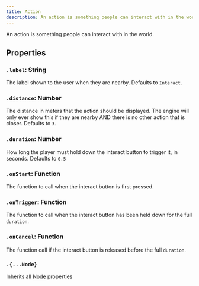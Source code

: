 ```yaml
---
title: Action
description: An action is something people can interact with in the world. (v2)
---
```


An action is something people can interact with in the world.

## Properties

### `.label`: String

The label shown to the user when they are nearby. Defaults to `Interact`.

### `.distance`: Number

The distance in meters that the action should be displayed. The engine will only ever show this if they are nearby AND there is no other action that is closer. Defaults to `3`.

### `.duration`: Number

How long the player must hold down the interact button to trigger it, in seconds. Defaults to `0.5`

### `.onStart`: Function

The function to call when the interact button is first pressed.

### `.onTrigger`: Function

The function to call when the interact button has been held down for the full `duration`.

### `.onCancel`: Function

The function call if the interact button is released before the full `duration`.

### `.{...Node}`

Inherits all [Node](/ref/Node.md) properties
